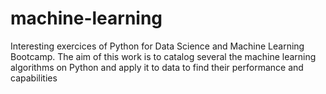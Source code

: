 # machine-learning
Interesting exercices of Python for Data Science and Machine Learning Bootcamp. The aim of this work is to catalog several the machine learning algorithms on Python and apply it to data to find their performance and capabilities

